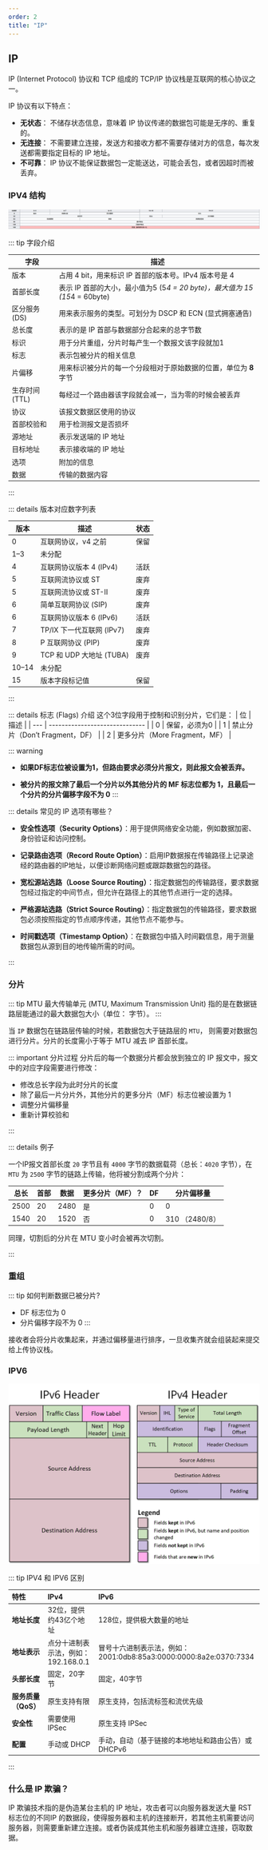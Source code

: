 ```yaml
---
order: 2
title: "IP"
---
```


## IP

IP (Internet Protocol) 协议和 TCP 组成的 TCP/IP 协议栈是互联网的核心协议之一。

IP 协议有以下特点：

- **无状态**： 不储存状态信息，意味着 IP 协议传递的数据包可能是无序的、重复的。
- **无连接**： 不需要建立连接，发送方和接收方都不需要存储对方的信息，每次发送都需要指定目标的 IP 地址。
- **不可靠**： IP 协议不能保证数据包一定能送达，可能会丢包，或者因超时而被丢弃。

### **IPV4** 结构

![ipv4 header](/assets/image/article/network/ip_zh.png)

::: tip 字段介绍

| 字段          | 描述                                                                       |
| ------------- | -------------------------------------------------------------------------- |
| 版本          | 占用 4 bit，用来标识 IP 首部的版本号。IPv4 版本号是 4                      |
| 首部长度      | 表示 IP 首部的大小，最小值为5 (5*4 = 20 byte)，最大值为 15 (15*4 = 60byte) |
| 区分服务(DS)  | 用来表示服务的类型。可划分为 DSCP 和 ECN (显式拥塞通告)                    |
| 总长度        | 表示的是 IP 首部与数据部分合起来的总字节数                                 |
| 标识          | 用于分片重组，分片时每产生一个数报文该字段就加1                            |
| 标志          | 表示包被分片的相关信息                                                     |
| 片偏移        | 用来标识被分片的每一个分段相对于原始数据的位置，单位为 **8** 字节          |
| 生存时间(TTL) | 每经过一个路由器该字段就会减一，当为零的时候会被丢弃                       |
| 协议          | 该报文数据区使用的协议                                                     |
| 首部校验和    | 用于检测报文是否损坏                                                       |
| 源地址        | 表示发送端的 IP 地址                                                       |
| 目标地址      | 表示接收端的 IP 地址                                                       |
| 选项          | 附加的信息                                                                 |
| 数据          | 传输的数据内容                                                             |


:::

::: details 版本对应数字列表

| 版本  | 描述                      | 状态 |
| ----- | ------------------------- | ---- |
| 0     | 互联网协议，v4 之前       | 保留 |
| 1–3   | 未分配                    |      |
| 4     | 互联网协议版本 4 (IPv4)   | 活跃 |
| 5     | 互联网流协议或 ST         | 废弃 |
| 5     | 互联网流协议或 ST-II      | 废弃 |
| 6     | 简单互联网协议 (SIP)      | 废弃 |
| 6     | 互联网协议版本 6 (IPv6)   | 活跃 |
| 7     | TP/IX 下一代互联网 (IPv7) | 废弃 |
| 8     | P 互联网协议 (PIP)        | 废弃 |
| 9     | TCP 和 UDP 大地址 (TUBA)  | 废弃 |
| 10–14 | 未分配                    |      |
| 15    | 版本字段标记值            | 保留 |

:::

::: details 标志 (Flags) 介绍
这个3位字段用于控制和识别分片，它们是：
| 位  | 描述                           |
| --- | ------------------------------ |
| 0   | 保留，必须为0                  |
| 1   | 禁止分片（Don’t Fragment，DF） |
| 2   | 更多分片（More Fragment，MF）  |

::: warning
- **如果DF标志位被设置为1，但路由要求必须分片报文，则此报文会被丢弃。**

- **被分片的报文除了最后一个分片以外其他分片的 MF 标志位都为 1，且最后一个分片的分片偏移字段不为 0**
:::

::: details 常见的 IP 选项有哪些？

- **安全性选项（Security Options）**：用于提供网络安全功能，例如数据加密、身份验证和访问控制。

- **记录路由选项（Record Route Option）**：启用IP数据报在传输路径上记录途经的路由器的IP地址，以便诊断网络问题或跟踪数据包的路径。

- **宽松源站选路（Loose Source Routing）**：指定数据包的传输路径，要求数据包经过指定的中间节点，但允许在路径上的其他节点进行一定的选择。

- **严格源站选路（Strict Source Routing）**：指定数据包的传输路径，要求数据包必须按照指定的节点顺序传递，其他节点不能参与。

- **时间戳选项（Timestamp Option）**：在数据包中插入时间戳信息，用于测量数据包从源到目的地传输所需的时间。

:::

### 分片

::: tip MTU
最大传输单元 (MTU, Maximum Transmission Unit) 指的是在数据链路层能通过的最大数据包大小（单位： 字节）。
:::

当 `IP` 数据包在链路层传输的时候，若数据包大于链路层的 `MTU`， 则需要对数据包进行分片。分片的长度需小于等于 MTU 减去 IP 首部长度。

::: important 分片过程
分片后的每一个数据分片都会放到独立的 IP 报文中，报文中的对应字段需要进行修改：

- 修改总长字段为此时分片的长度
- 除了最后一片分片外，其他分片的更多分片（MF）标志位被设置为 1
- 调整分片偏移量
- 重新计算校验和

:::

::: details 例子

一个IP报文首部长度 `20` 字节且有 `4000` 字节的数据载荷（总长：`4020` 字节），在 `MTU` 为 `2500` 字节的链路上传输，他将被分割成两个分片：

| 总长 | 首部 | 数据 | 更多分片（MF）？ | DF  | 分片偏移量       |
| ---- | ---- | ---- | ---------------- | --- | ---------------- |
| 2500 | 20   | 2480 | 是               | 0   | 0                |
| 1540 | 20   | 1520 | 否               | 0   | 310   （2480/8） |

同理，切割后的分片在 MTU 变小时会被再次切割。

:::

### 重组

::: tip 如何判断数据已被分片?
- DF 标志位为 0
- 分片偏移字段不为 0
:::

接收者会将分片收集起来，并通过偏移量进行排序，一旦收集齐就会组装起来提交给上传协议栈。

### IPV6

![IPV6](/assets/image/article/network/comparing-ipv4-and-ipv6-headers.png)

::: tip IPV4 和 IPV6 区别

| 特性                | IPv4                                | IPv6                                                              |
| :------------------ | :---------------------------------- | :---------------------------------------------------------------- |
| **地址长度**        | 32位，提供约43亿个地址              | 128位，提供极大数量的地址                                         |
| **地址表示**        | 点分十进制表示法，例如：192.168.0.1 | 冒号十六进制表示法，例如：2001:0db8:85a3:0000:0000:8a2e:0370:7334 |
| **头部长度**        | 固定，20字节                        | 固定，40字节                                                      |
| **服务质量（QoS）** | 原生支持有限                        | 原生支持，包括流标签和流优先级                                    |
| **安全性**          | 需要使用 IPSec                      | 原生支持 IPSec                                                    |
| **配置**            | 手动或 DHCP                         | 手动，自动（基于链接的本地地址和路由公告）或 DHCPv6               |
:::

### 什么是 IP 欺骗？

IP 欺骗技术指的是伪造某台主机的 IP 地址，攻击者可以向服务器发送大量 RST 标志位的不同IP 的数据段，使得服务器和主机的连接断开，若其他主机需要访问服务器，则需要重新建立连接。或者伪装成其他主机和服务器建立连接，窃取数据。